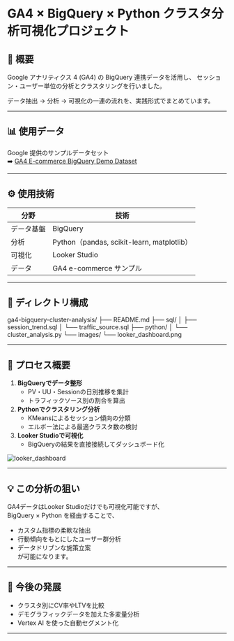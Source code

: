 # GA4 × BigQuery × Python クラスタ分析可視化プロジェクト

## 🎯 概要
Google アナリティクス 4 (GA4) の BigQuery 連携データを活用し、
セッション・ユーザー単位の分析とクラスタリングを行いました。

データ抽出 → 分析 → 可視化の一連の流れを、実践形式でまとめています。

---

## 📊 使用データ
Google 提供のサンプルデータセット  
➡️ [GA4 E-commerce BigQuery Demo Dataset](https://developers.google.com/analytics/bigquery/web-ecommerce-demo-dataset?hl=ja)

---

## ⚙️ 使用技術
| 分野 | 技術 |
|------|------|
| データ基盤 | BigQuery |
| 分析 | Python（pandas, scikit-learn, matplotlib） |
| 可視化 | Looker Studio |
| データ | GA4 e-commerce サンプル |

---

## 📁 ディレクトリ構成
ga4-bigquery-cluster-analysis/
├── README.md
├── sql/
│ ├── session_trend.sql
│ └── traffic_source.sql
├── python/
│ └── cluster_analysis.py
└── images/
└── looker_dashboard.png


---

## 🧩 プロセス概要
1. **BigQueryでデータ整形**
   - PV・UU・Sessionの日別推移を集計
   - トラフィックソース別の割合を算出
2. **Pythonでクラスタリング分析**
   - KMeansによるセッション傾向の分類
   - エルボー法による最適クラスタ数の検討
3. **Looker Studioで可視化**
   - BigQueryの結果を直接接続してダッシュボード化

![looker_dashboard](./images/looker_dashboard.png)

---

## 💡 この分析の狙い
GA4データはLooker Studioだけでも可視化可能ですが、  
BigQuery × Python を経由することで、
- カスタム指標の柔軟な抽出  
- 行動傾向をもとにしたユーザー群分析  
- データドリブンな施策立案  
が可能になります。

---

## 🧠 今後の発展
- クラスタ別にCV率やLTVを比較
- デモグラフィックデータを加えた多変量分析
- Vertex AI を使った自動セグメント化

---
